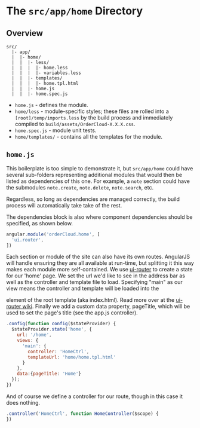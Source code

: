 # The `src/app/home` Directory

## Overview

```
src/
  |- app/
  |  |- home/
  |  |  |- less/
  |  |  |  |- home.less
  |  |  |  |- variables.less
  |  |  |- templates/
  |  |  |  |- home.tpl.html
  |  |  |- home.js
  |  |  |- home.spec.js
```

- `home.js` - defines the module.
- `home/less` - module-specific styles; these files are rolled into a
  `[root]/temp/imports.less` by the build process and immediately compiled to
  `build/assets/OrderCloud-X.X.X.css`.
- `home.spec.js` - module unit tests.
- `home/templates/` - contains all the templates for the module.

## `home.js`

This boilerplate is too simple to demonstrate it, but `src/app/home` could have
several sub-folders representing additional modules that would then be listed
as dependencies of this one.  For example, a `note` section could have the
submodules `note.create`, `note.delete`, `note.search`, etc.

Regardless, so long as dependencies are managed correctly, the build process
will automatically take take of the rest.

The dependencies block is also where component dependencies should be
specified, as shown below.

```js
angular.module('orderCloud.home', [
  'ui.router',
])
```

Each section or module of the site can also have its own routes. AngularJS will
handle ensuring they are all available at run-time, but splitting it this way
makes each module more self-contained. We use [ui-router](https://github.com/angular-ui/ui-router) to create
a state for our 'home' page. We set the url we'd like to see in the address bar
as well as the controller and template file to load. Specifying "main" as our view
means the controller and template will be loaded into the <div ui-view="main"/> element
of the root template (aka index.html). Read more over at the [ui-router wiki](https://github.com/angular-ui/ui-router/wiki).
Finally we add a custom data property, pageTitle, which will be used to set the page's
title (see the app.js controller).

```js
.config(function config($stateProvider) {
  $stateProvider.state('home', {
    url: '/home',
    views: {
      'main': {
        controller: 'HomeCtrl',
        templateUrl: 'home/home.tpl.html'
      }
    },
    data:{pageTitle: 'Home'}
  });
})
```

And of course we define a controller for our route, though in this case it does
nothing.

```js
.controller('HomeCtrl', function HomeController($scope) {
})
```
